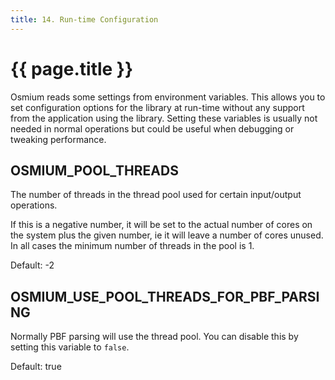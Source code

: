```yaml
---
title: 14. Run-time Configuration
---
```


# {{ page.title }}

Osmium reads some settings from environment variables. This allows you to set
configuration options for the library at run-time without any support from the
application using the library. Setting these variables is usually not needed
in normal operations but could be useful when debugging or tweaking
performance.

## OSMIUM_POOL_THREADS

The number of threads in the thread pool used for certain input/output
operations.

If this is a negative number, it will be set to the actual number of cores on
the system plus the given number, ie it will leave a number of cores unused. In
all cases the minimum number of threads in the pool is 1.

Default: -2

## OSMIUM_USE_POOL_THREADS_FOR_PBF_PARSING

Normally PBF parsing will use the thread pool. You can disable this by setting
this variable to `false`.

Default: true

